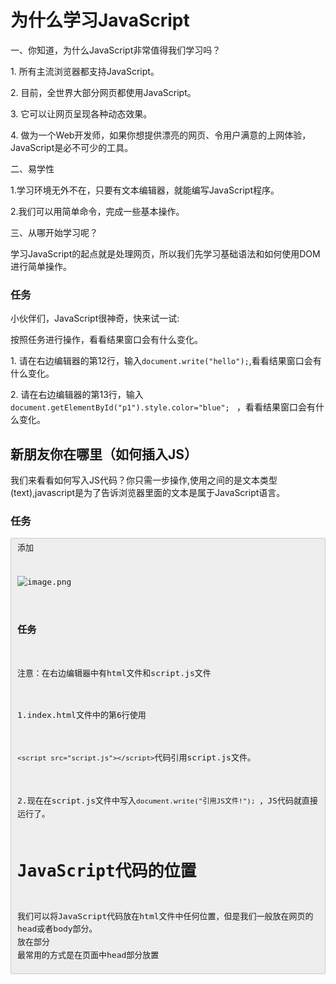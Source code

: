 # 为什么学习JavaScript

一、你知道，为什么JavaScript非常值得我们学习吗？

1\. 所有主流浏览器都支持JavaScript。

2\. 目前，全世界大部分网页都使用JavaScript。

3\. 它可以让网页呈现各种动态效果。

4\. 做为一个Web开发师，如果你想提供漂亮的网页、令用户满意的上网体验，JavaScript是必不可少的工具。

二、易学性

1.学习环境无外不在，只要有文本编辑器，就能编写JavaScript程序。

2.我们可以用简单命令，完成一些基本操作。

三、从哪开始学习呢？

学习JavaScript的起点就是处理网页，所以我们先学习基础语法和如何使用DOM进行简单操作。

### 任务

小伙伴们，JavaScript很神奇，快来试一试:

按照任务进行操作，看看结果窗口会有什么变化。

1\. 请在右边编辑器的第12行，输入`document.write("hello");`,看看结果窗口会有什么变化。

2\. 请在右边编辑器的第13行，输入`document.getElementById("p1").style.color="blue"; ` ，看看结果窗口会有什么变化。



## 新朋友你在哪里（如何插入JS）

我们来看看如何写入JS代码？你只需一步操作,使用<script>标签在HTML网页中插入JavaScript代码。注意， <script>标签要成对出现，并把JavaScript代码写在`<script></script>`之间。

![image.png](http://upload-images.jianshu.io/upload_images/4143664-650fb6bcd3bff2fe.png?imageMogr2/auto-orient/strip%7CimageView2/2/w/1240)

`<script type="text/javascript">`表示在<script></script>之间的是文本类型(text),javascript是为了告诉浏览器里面的文本是属于JavaScript语言。

### 任务

<pre align="left" class="code" style="margin-top: 0px; margin-bottom: 0px; padding: 5px 10px; white-space: pre-wrap; font-family: Monaco, Menlo, 'Ubuntu Mono', Consolas, source-code-pro, monospace; line-height: 1.6em; word-wrap: break-word; border: 1px solid rgb(204, 204, 204); border-radius: 2px; font-size: 0.813rem; word-break: break-word; background: rgb(238, 238, 238);">添加<script>标签，使第7行代码运行，结果窗口显示"开启JS之旅!"</pre>

1.请在右边编辑器的第6行，输入

`<script type="text/javascript">`

2.请在右边编辑器的第8行,输入`</script>`



## 我也可以独立（引用JS外部文件）

通过前面知识学习，我们知道使用<script>标签在HTML文件中添加JavaScript代码，如图:

![image.png](http://upload-images.jianshu.io/upload_images/4143664-8d0a9f0fe34a41d0.png?imageMogr2/auto-orient/strip%7CimageView2/2/w/1240)


JavaScript代码只能写在HTML文件中吗?当然不是，我们可以把HTML文件和JS代码分开,并单独创建一个JavaScript文件(简称JS文件),其文件后缀通常为.js，然后将JS代码直接写在JS文件中。

![image.png](http://upload-images.jianshu.io/upload_images/4143664-96cf9b35c21af358.png?imageMogr2/auto-orient/strip%7CimageView2/2/w/1240)


注意:在JS文件中，不需要<script>标签,直接编写JavaScript代码就可以了。

JS文件不能直接运行，需嵌入到HTML文件中执行，我们需在HTML中添加如下代码，就可将JS文件嵌入HTML文件中。

<script src="script.js"></script>

![image.png](http://upload-images.jianshu.io/upload_images/4143664-c551527d7566f43a.png?imageMogr2/auto-orient/strip%7CimageView2/2/w/1240)


### 任务

注意：在右边编辑器中有html文件和script.js文件

1.index.html文件中的第6行使用

`<script src="script.js"></script>`代码引用script.js文件。

2.现在在script.js文件中写入`document.write("引用JS文件!"); `，JS代码就直接运行了。



# **JavaScript代码的位置**

我们可以将JavaScript代码放在html文件中任何位置，但是我们一般放在网页的head或者body部分。
放在<head>部分
最常用的方式是在页面中head部分放置<script>元素，浏览器解析head部分就会执行这个代码，然后才解析页面的其余部分。
放在<body>部分
JavaScript代码在网页读取到该语句的时候就会执行。

![image.png](http://upload-images.jianshu.io/upload_images/4143664-8fa62ef3700b8047.png?imageMogr2/auto-orient/strip%7CimageView2/2/w/1240)


注意: javascript作为一种脚本语言可以放在html页面中任何位置，但是浏览器解释html时是按先后顺序的，所以前面的script就先被执行。比如进行页面显示初始化的js必须放在head里面，因为初始化都要求提前进行（如给页面body设置css等）；而如果是通过事件调用执行的function那么对位置没什么要求的。



## JavaScript-认识语句和符号

JavaScript语句是发给浏览器的命令。这些命令的作用是告诉浏览器要做的事情。

每一句JavaScript代码格式:` 语句;`

先来看看下面代码
```
<script type="text/javascript">
   alert("hello!");
</script>
```
例子中的`alert("hello!");`就是一个JavaScript语句。

一行的结束就被认定为语句的结束，通常在结尾加上一个分号`";"`来表示语句的结束。

看看下面这段代码,有三条语句，每句结束后都有";"，按顺序执行语句。
```
<script type="text/javascript">
   document.write("I");
   document.write("love");
   document.write("JavaScript");
</script>
```
注意:

1. “;”分号要在英文状态下输入，同样，JS中的代码和符号都要在英文状态下输入。

2. 虽然分号“;”也可以不写，但我们要养成编程的好习惯，记得在语句末尾写上分号。

### 任务

现在我们来输入两条语句,在网页中输点内容吧!

1\. 第7行输入`document.write("Hello");`

2\. 第8行输入`document.write("world");`



## JavaScript-注释很重要

注释的作用是提高代码的可读性，帮助自己和别人阅读和理解你所编写的JavaScript代码，注释的内容不会在网页中显示。注释可分为单行注释与多行注释两种。

我们为了方便阅读，注释内容一般放到需要解释语句的结尾处或周围。

单行注释，在注释内容前加符号 “//”。

```
<script type="text/javascript">
  document.write("单行注释使用'//'");  // 我是注释，该语句功能在网页中输出内容
</script>
```

多行注释以"/*"开始，以"*/"结束。
```
<script type="text/javascript">
   document.write("多行注释使用/*注释内容*/");
   /*
    多行注释
    养成书写注释的良好习惯
   */
</script>
```

### 任务

1\. 在右边编辑器中，使用符号//把第7行`document.write()`语句后面的文字变成注释

2\. 使用/*和*/把第8、9、10行文字内容变成注释



## JavaScript-什么是变量

什么是变量? 从字面上看，变量是可变的量；从编程角度讲，变量是用于存储某种/某些数值的存储器。我们可以把变量看做一个盒子，为了区分盒子，可以用BOX1,BOX2等名称代表不同盒子，BOX1就是盒子的名字（也就是变量的名字）。

![image.png](http://upload-images.jianshu.io/upload_images/4143664-f2ee797c4103b1a4.png?imageMogr2/auto-orient/strip%7CimageView2/2/w/1240)


定义变量使用关键字var,语法如下：

```
var 变量名
```

变量名可以任意取名，但要遵循命名规则:

    1.变量必须使用字母、下划线(_)或者美元符($)开始。

    2.然后可以使用任意多个英文字母、数字、下划线(_)或者美元符($)组成。

    3.不能使用JavaScript关键词与JavaScript保留字。

变量要先声明再赋值，如下：

```
var mychar;
mychar="javascript";
var mynum = 6;
```

变量可以重复赋值，如下：

```
var mychar;
mychar="javascript";
mychar="hello";
```

注意:

1\. 在JS中区分大小写，如变量mychar与myChar是不一样的，表示是两个变量。

2\. 变量虽然也可以不声明，直接使用，但不规范，需要先声明，后使用。

### 任务

定义一个名为mynum变量，并赋值为8。

注意:该任务没有输出结果，只是定义变量和赋值。



## JavaScript-判断语句（if...else）

if...else语句是在指定的条件成立时执行代码，在条件不成立时执行else后的代码。

语法:

```
if(条件)
{ 条件成立时执行的代码 }
else
{ 条件不成立时执行的代码 }
```

假设我们通过年龄来判断是否为成年人，如年龄大于等于18岁，是成年人，否则不是成年人。代码表示如下:

```
<script type="text/javascript">
   var myage = 18;
   if(myage>=18)  //myage>=18是判断条件
   { document.write("你是成年人。");}
   else  //否则年龄小于18
   { document.write("未满18岁，你不是成年人。");}
</script>
```

### 任务

假设小明数字成绩考试了80分，使用if...else语句判断考试成绩，是否及格(60分以上为及格)。补充右边编辑器的第8、12行代码，完成功能。



## JavaScript-什么是函数（funnction）

函数是完成某个特定功能的一组语句。如没有函数，完成任务可能需要五行、十行、甚至更多的代码。这时我们就可以把完成特定功能的代码块放到一个函数里，直接调用这个函数，就省重复输入大量代码的麻烦。

如何定义一个函数呢？基本语法如下:

```
function 函数名()
{
     函数代码;
}
```

说明:

1\. function定义函数的关键字。

2\. "函数名"你为函数取的名字。

3\. "函数代码"替换为完成特定功能的代码。

我们来编写一个实现两数相加的简单函数,并给函数起个有意义的名字：“add2”，代码如下：

```
function add2(){
   var sum = 3 + 2;
   alert(sum);
}
```

函数调用:

函数定义好后，是不能自动执行的，所以需调用它,只需直接在需要的位置写函数就ok了,代码如下:

![image.png](http://upload-images.jianshu.io/upload_images/4143664-b7d7952e1bc2942b.png?imageMogr2/auto-orient/strip%7CimageView2/2/w/1240)


### 任务

补充右边编辑器第7和15行，实现如下功能:

网页中有一按钮(名字"点击我")，当点击按钮后调用函数contxt(),弹出对话框"哈哈，调用函数了!"。



## JavaScript-输出内容（document.write）

`document.write()` 可用于直接向 HTML 输出流写内容。简单的说就是直接在网页中输出内容。

第一种:输出内容用""括起，直接输出""号内的内容。
```
<script type="text/javascript">
  document.write("I love JavaScript！"); //内容用""括起来，""里的内容直接输出。
</script>
```

第二种:通过变量，输出内容

```
<script type="text/javascript">
  var mystr="hello world!";
  document.write(mystr);  //直接写变量名，输出变量存储的内容。
</script>
```

第三种:输出多项内容，内容之间用+号连接。

```
<script type="text/javascript">
  var mystr="hello";
  document.write(mystr+"I love JavaScript"); //多项内容之间用+号连接
</script>
```

第四种:输出HTML标签，并起作用，标签使用""括起来。

```
<script type="text/javascript">
  var mystr="hello";
document.write(mystr+"<br>");//输出hello后，输出一个换行符
  document.write("JavaScript");
</script>
```

关于JS输出空格问题，请查看wiki中" [JS如何输出空格](http://www.imooc.com/wiki/view?pid=167) "

### 任务

现在我们来输出两条语句,在网页中输点内容吧!

1\. 右边编辑器第9行，使用document.write输出mychar变量的内容,同时输出一个换行符。

2\. 右边编辑器第10行，使用document.write一条语句,通过变量mystr,mychar,"的忠实粉丝!"，输出完整的一句"我是JavaScript的忠实粉丝!"。



# JS中如何输出空格

在写JS代码的时候，大家可以会发现这样现象:

document.write("   1      2                3  ");
结果: 1 2 3

无论在输出的内容中什么位置有多少个空格，显示的结果好像只有一个空格。

这是因为浏览器显示机制，对手动敲入的空格，将连续多个空格显示成1个空格。

解决方法:

1\. 使用输出html标签&nbsp;来解决
document.write("&nbsp;&nbsp;"+"1"+"&nbsp;&nbsp;&nbsp;&nbsp;"+"23");
 结果:  1    23

2\. 使用CSS样式来解决

 document.write("<span style='white-space:pre;'>"+"  1        2    3    "+"</span>");
 结果:  1       2     3

 在输出时添加“white-space:pre;”样式属性。这个样式表示"空白会被浏览器保留"



## JavaScript-输出内容（document.write）

`document.write()` 可用于直接向 HTML 输出流写内容。简单的说就是直接在网页中输出内容。

第一种:输出内容用""括起，直接输出""号内的内容。

```
<script type="text/javascript">
  document.write("I love JavaScript！"); //内容用""括起来，""里的内容直接输出。
</script>
```

第二种:通过变量，输出内容

```
<script type="text/javascript">
  var mystr="hello world!";
  document.write(mystr);  //直接写变量名，输出变量存储的内容。
</script>
```

第三种:输出多项内容，内容之间用+号连接。

```
<script type="text/javascript">
  var mystr="hello";
  document.write(mystr+"I love JavaScript"); //多项内容之间用+号连接
</script>
```

第四种:输出HTML标签，并起作用，标签使用""括起来。

```
<script type="text/javascript">
  var mystr="hello";
document.write(mystr+"<br>");//输出hello后，输出一个换行符
  document.write("JavaScript");
</script>
```
关于JS输出空格问题，请查看wiki中" [JS如何输出空格](http://www.imooc.com/wiki/view?pid=167) "

### 任务

现在我们来输出两条语句,在网页中输点内容吧!

1\. 右边编辑器第9行，使用document.write输出mychar变量的内容,同时输出一个换行符。

2\. 右边编辑器第10行，使用document.write一条语句,通过变量mystr,mychar,"的忠实粉丝!"，输出完整的一句"我是JavaScript的忠实粉丝!"。

## JavaScript-警告（alert 消息对话框）

我们在访问网站的时候，有时会突然弹出一个小窗口，上面写着一段提示信息文字。如果你不点击“确定”，就不能对网页做任何操作，这个小窗口就是使用alert实现的。

语法:

```
alert(字符串或变量);
```

看下面的代码:

```
<script type="text/javascript">
   var mynum = 30;
   alert("hello!");
   alert(mynum);
</script>
```

注:alert弹出消息对话框(包含一个确定按钮)。

结果:按顺序弹出消息框

![image.png](http://upload-images.jianshu.io/upload_images/4143664-efc8da9e7b3337b4.png?imageMogr2/auto-orient/strip%7CimageView2/2/w/1240)

![image.png](http://upload-images.jianshu.io/upload_images/4143664-38a359e620c76024.png?imageMogr2/auto-orient/strip%7CimageView2/2/w/1240)


注意:

1\. 在点击对话框"确定"按钮前，不能进行任何其它操作。

2\. 消息对话框通常可以用于调试程序。

3\. alert输出内容，可以是字符串或变量，与document.write 相似。

### 任务

在右边编辑器的第9行补充代码,使用alert，通过消息框输出变量mychar内容，点击按钮后弹出该对话框。



## JavaScript-确认（confirm 消息对话框）

confirm 消息对话框通常用于允许用户做选择的动作，如：“你对吗？”等。弹出对话框(包括一个确定按钮和一个取消按钮)。

语法:

```
confirm(str);
```

参数说明:
```
str：在消息对话框中要显示的文本
返回值: Boolean值
```

返回值:

```
当用户点击"确定"按钮时，返回true
当用户点击"取消"按钮时，返回false
```

注: 通过返回值可以判断用户点击了什么按钮

看下面的代码:

```
<script type="text/javascript">
    var mymessage=confirm("你喜欢JavaScript吗?");
    if(mymessage==true)
    {   document.write("很好,加油!");   }
    else
    {  document.write("JS功能强大，要学习噢!");   }
</script>
```

结果:

![image.png](http://upload-images.jianshu.io/upload_images/4143664-0551ef581618b641.png?imageMogr2/auto-orient/strip%7CimageView2/2/w/1240)


注: 消息对话框是排它的，即用户在点击对话框按钮前，不能进行任何其它操作。

### 任务

补充右边编辑器第8行代码，使用confirm()提示框，当点击按钮时，完成性别确认。



## JavaScript-提问（prompt 消息对话框）

`prompt`弹出消息对话框,通常用于询问一些需要与用户交互的信息。弹出消息对话框（包含一个确定按钮、取消按钮与一个文本输入框）。

语法:

```
prompt(str1, str2);
```

参数说明：

```
str1: 要显示在消息对话框中的文本，不可修改
str2：文本框中的内容，可以修改
```

返回值:

```
1. 点击确定按钮，文本框中的内容将作为函数返回值
2. 点击取消按钮，将返回null
```

看看下面代码:

```
var myname=prompt("请输入你的姓名:");
if(myname!=null)
  {   alert("你好"+myname); }
else
  {  alert("你好 my friend.");  }
```

结果:

![image.png](http://upload-images.jianshu.io/upload_images/4143664-78e7b01b99f1c515.png?imageMogr2/auto-orient/strip%7CimageView2/2/w/1240)

注:在用户点击对话框的按钮前，不能进行任何其它操作。



## JavaScript-打开新窗口（window.open）

open() 方法可以查找一个已经存在或者新建的浏览器窗口。

语法：

```
window.open([URL], [窗口名称], [参数字符串])
```

参数说明:

```
URL：可选参数，在窗口中要显示网页的网址或路径。如果省略这个参数，或者它的值是空字符串，那么窗口就不显示任何文档。
窗口名称：可选参数，被打开窗口的名称。
    1.该名称由字母、数字和下划线字符组成。
    2."_top"、"_blank"、"_self"具有特殊意义的名称。
       _blank：在新窗口显示目标网页
       _self：在当前窗口显示目标网页
       _top：框架网页中在上部窗口中显示目标网页
    3.相同 name 的窗口只能创建一个，要想创建多个窗口则 name 不能相同。
   4.name 不能包含有空格。
参数字符串：可选参数，设置窗口参数，各参数用逗号隔开。
```

参数表:

![image.png](http://upload-images.jianshu.io/upload_images/4143664-b19d39dcf0d9d45c.png?imageMogr2/auto-orient/strip%7CimageView2/2/w/1240)


例如:打开http://www.imooc.com网站，大小为300px * 200px，无菜单，无工具栏，无状态栏，有滚动条窗口：

```
<script type="text/javascript"> window.open('http://www.imooc.com','_blank','width=300,height=200,menubar=no,toolbar=no, status=no,scrollbars=yes')
</script>
```

注意：运行结果考虑浏览器兼容问题。



## JavaScript-关闭窗口（window.close）

close()关闭窗口

用法：

```
window.close();   //关闭本窗口
<窗口对象>.close();   //关闭指定的窗口
```

例如:关闭新建的窗口。

```
<script type="text/javascript">
   var mywin=window.open('http://www.imooc.com'); //将新打的窗口对象，存储在变量mywin中
   mywin.close();
</script>
```
注意:上面代码在打开新窗口的同时，关闭该窗口，看不到被打开的窗口。

### 任务

补充右边编辑器第7行，使用close()直接关闭打开的网页。



## 编程练习

制作新按钮，“新窗口打开网站” ，点击打开新窗口。

### 任务

1、新窗口打开时弹出确认框，是否打开

>提示: 使用 if 判断确认框是否点击了确定，如点击弹出输入对话框，否则没有任何操作。

2、通过输入对话框，确定打开的网址，默认为 http：//www.imooc.com/

3、打开的窗口要求，宽400像素，高500像素，无菜单栏、无工具栏。

 ```
<!DOCTYPE html>
<html>
 <head>
  <title> new document </title>
  <meta http-equiv="Content-Type" content="text/html; charset=gbk"/>
  <script type="text/javascript">
    function openWindow(){
    // 新窗口打开时弹出确认框，是否打开
    var isYes=confirm("新窗口打开网站慕课网");

    // 通过输入对话框，确定打开的网址，默认为 http：//www.imooc.com/
    if(isYes==true){
        window.open('http://www.imooc.com','_blank','width=400,height=500,toolbar=no,menubar=no');
    }else{
        alert("我草，func you ");
    }
    }
  </script>
 </head>
 <body>
	  <input type="button" value="新窗口打开网站" onclick="openWindow()" />
 </body>
</html>
```

## 认识DOM

文档对象模型DOM（Document Object Model）定义访问和处理HTML文档的标准方法。DOM 将HTML文档呈现为带有元素、属性和文本的树结构（节点树）。

先来看看下面代码:

![image.png](http://upload-images.jianshu.io/upload_images/4143664-f22a6ba70718803e.png?imageMogr2/auto-orient/strip%7CimageView2/2/w/1240)


将HTML代码分解为DOM节点层次图:

![image.png](http://upload-images.jianshu.io/upload_images/4143664-97fb7efa9b8d972b.png?imageMogr2/auto-orient/strip%7CimageView2/2/w/1240)


HTML文档可以说由节点构成的集合，三种常见的DOM节点:

1\. 元素节点：上图中<html>、<body>、<p>等都是元素节点，即标签。

2\. 文本节点:向用户展示的内容，如<li>...</li>中的JavaScript、DOM、CSS等文本。

3\. 属性节点:元素属性，如<a>标签的链接属性href="http://www.imooc.com"。

看下面代码:

```
<a href="http://www.imooc.com">JavaScript DOM</a>
```

![image.png](http://upload-images.jianshu.io/upload_images/4143664-cfe71956e3c60267.png?imageMogr2/auto-orient/strip%7CimageView2/2/w/1240)




## 通过ID获取元素

学过HTML/CSS样式，都知道，网页由标签将信息组织起来，而标签的id属性值是唯一的，就像是每人有一个身份证号一样，只要通过身份证号就可以找到相对应的人。那么在网页中，我们通过id先找到标签，然后进行操作。

语法:
```
 document.getElementById(“id”)
```

看看下面代码:

![image.png](http://upload-images.jianshu.io/upload_images/4143664-b5eadc2033a63d8e.png?imageMogr2/auto-orient/strip%7CimageView2/2/w/1240)


结果:null或[object HTMLParagraphElement]

![image.png](http://upload-images.jianshu.io/upload_images/4143664-a81f0b53c1d8977c.png?imageMogr2/auto-orient/strip%7CimageView2/2/w/1240)


注:获取的元素是一个对象，如想对元素进行操作，我们要通过它的属性或方法。

### 任务

在右边编辑器中，补充第10行代码，通过document.getElementById获取id为con的p标签。

第11行为输出获取的元素，看看结果是什么。


## innerHTML 属性

innerHTML 属性用于获取或替换 HTML 元素的内容。

语法:
```
Object.innerHTML
```
注意:

1.Object是获取的元素对象，如通过document.getElementById("ID")获取的元素。

2.注意书写，innerHTML区分大小写。

我们通过id="con"获取<p> 元素，并将元素的内容输出和改变元素内容，代码如下:
![image.png](http://upload-images.jianshu.io/upload_images/4143664-055c36bee5e67d1b.png?imageMogr2/auto-orient/strip%7CimageView2/2/w/1240)

结果:

![image.png](http://upload-images.jianshu.io/upload_images/4143664-0c424bfeb663eedf.png?imageMogr2/auto-orient/strip%7CimageView2/2/w/1240)


### 任务

1\. 在右边编辑器中，第11行补充代码，通过id获取h2标签元素,并赋给变量mychar。

2\. 在右边编辑器中，第13行补充代码，使用innerHTML属性，将获取的h2标签内容修改为"Hello world!"

```
不会了怎么办
1. 通过document.getElementById("con")获取h2标签。

2.使用innerHTML属性获取和修改元素内容。mychar.innerHTML="Hello world";
```
## 改变 HTML 样式

HTML DOM 允许 JavaScript 改变 HTML 元素的样式。如何改变 HTML 元素的样式呢？

语法:

```
Object.style.property=new style;
```
注意:Object是获取的元素对象，如通过document.getElementById("id")获取的元素。

基本属性表（property）:

![image.png](http://upload-images.jianshu.io/upload_images/4143664-9bd6b380927f3667.png?imageMogr2/auto-orient/strip%7CimageView2/2/w/1240)


注意:该表只是一小部分CSS样式属性，其它样式也可以通过该方法设置和修改。

看看下面的代码:

改变 <p> 元素的样式，将颜色改为红色，字号改为20,背景颜色改为蓝：

```
<p id="pcon">Hello World!</p>
<script>
   var mychar = document.getElementById("pcon");
   mychar.style.color="red";
   mychar.style.fontSize="20";
   mychar.style.backgroundColor ="blue";
</script>
```

结果:
![image.png](http://upload-images.jianshu.io/upload_images/4143664-a138413fccdae676.png?imageMogr2/auto-orient/strip%7CimageView2/2/w/1240)


### 任务

现在我们来改变下HTML中元素的CSS样式:

1\. 在右边编辑器中，第12行补充代码，修改h2标签的样式，将颜色设为红色。

2\. 在右边编辑器中，第13行补充代码，修改h2标签的样式，将背景颜色设为灰色(#CCC)。

3\. 在右边编辑器中，第14行补充代码，修改h2标签的样式，将宽设为300px。

```
不会了怎么办
1. 改变文字颜色:mychar.style.color="red";

2. 改变背景颜色:mychar.style.backgroundColor ="#ccc";

3. 改变元素宽度:mychar.style.width="300px";
```
## 显示和隐藏（display属性）

网页中经常会看到显示和隐藏的效果，可通过display属性来设置。

语法：
```
Object.style.display = value
```
注意:Object是获取的元素对象，如通过document.getElementById("id")获取的元素。

value取值:

![image.png](http://upload-images.jianshu.io/upload_images/4143664-d870e66d0f4e0944.png?imageMogr2/auto-orient/strip%7CimageView2/2/w/1240)


看看下面代码:

![image.png](http://upload-images.jianshu.io/upload_images/4143664-54c79d6b35f62c80.png?imageMogr2/auto-orient/strip%7CimageView2/2/w/1240)


### 任务

我们来实现id="con"的p标签元素的隐藏和显示:

1\. 在右边编辑第10行补充代码，通过style.display实现隐藏。

2\. 在右边编辑第15行补充代码，通过style.display实现显示。

```
不会了怎么办
1.隐藏：mychar.style.display="none";

2.显示: mychar.style.display="block";
```
## 控制类名（className 属性）

className 属性设置或返回元素的class 属性。

语法：

```
object.className = classname
```

作用:

1.获取元素的class 属性

2\. 为网页内的某个元素指定一个css样式来更改该元素的外观

看看下面代码，获得 <p> 元素的 class 属性和改变className：

![image.png](http://upload-images.jianshu.io/upload_images/4143664-f8e8b06514ad2f48.png?imageMogr2/auto-orient/strip%7CimageView2/2/w/1240)


结果:

![image.png](http://upload-images.jianshu.io/upload_images/4143664-056fd71b45861ebe.png?imageMogr2/auto-orient/strip%7CimageView2/2/w/1240)


### 任务

我们通过className属性来设置元素的样式:

1.在右边编辑第33行补充代码，给id="p1"元素通过className添加"类名为one"的样式。当点击"添加样式"按钮，第一段文字添加样式。

2.在右边编辑第37行补充代码，给id="p2"元素通过className修改为"类名为two"的样式。当点击"更改外观"按钮，第二段文字更改样式。

```
不会了怎么办
1. 添加"类名为one: p1.className = "one";

2. 修改为"类名为two: p2.className = "two";
```
